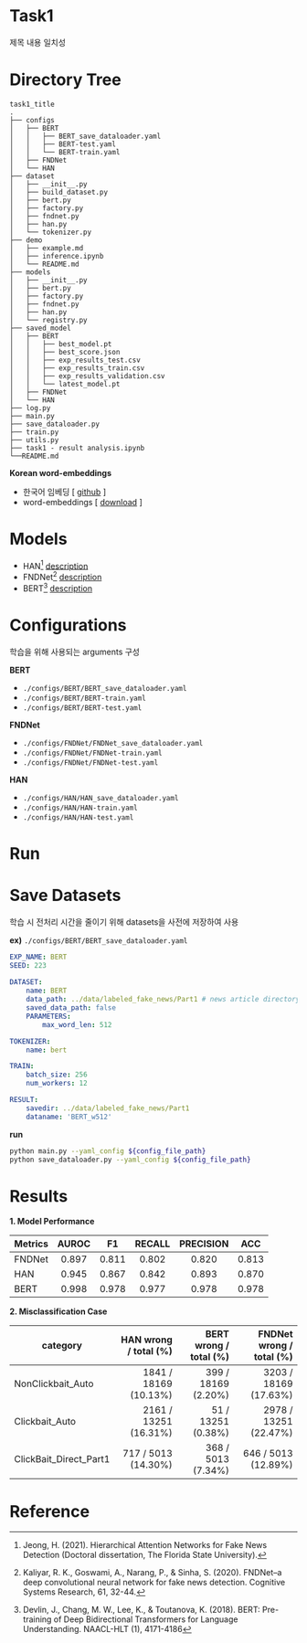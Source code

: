 # Task1 

제목 내용 일치성

# Directory Tree

```
task1_title
.
├── configs
│   ├── BERT
│   │   ├── BERT_save_dataloader.yaml
│   │   ├── BERT-test.yaml
│   │   └── BERT-train.yaml
│   ├── FNDNet
│   └── HAN
├── dataset
│   ├── __init__.py
│   ├── build_dataset.py
│   ├── bert.py
│   ├── factory.py
│   ├── fndnet.py
│   ├── han.py
│   └── tokenizer.py
├── demo
│   ├── example.md
│   ├── inference.ipynb
│   └── README.md
├── models
│   ├── __init__.py
│   ├── bert.py
│   ├── factory.py
│   ├── fndnet.py
│   ├── han.py
│   └── registry.py
├── saved_model
│   ├── BERT
│   │   ├── best_model.pt
│   │   ├── best_score.json
│   │   ├── exp_results_test.csv
│   │   ├── exp_results_train.csv
│   │   ├── exp_results_validation.csv
│   │   └── latest_model.pt
│   ├── FNDNet
│   └── HAN
├── log.py
├── main.py
├── save_dataloader.py
├── train.py
├── utils.py
├── task1 - result analysis.ipynb
└──README.md

```

**Korean word-embeddings**

- 한국어 임베딩 [ [github](https://github.com/ratsgo/embedding) ]
- word-embeddings [ [download](https://drive.google.com/file/d/1FeGIbSz2E1A63JZP_XIxnGaSRt7AhXFf/view) ]


# Models

- HAN[^1] [description]()
- FNDNet[^2] [description]()
- BERT[^3] [description]()


# Configurations

학습을 위해 사용되는 arguments 구성

**BERT**

- `./configs/BERT/BERT_save_dataloader.yaml`
- `./configs/BERT/BERT-train.yaml`
- `./configs/BERT/BERT-test.yaml`


**FNDNet**

- `./configs/FNDNet/FNDNet_save_dataloader.yaml`
- `./configs/FNDNet/FNDNet-train.yaml`
- `./configs/FNDNet/FNDNet-test.yaml`


**HAN**

- `./configs/HAN/HAN_save_dataloader.yaml`
- `./configs/HAN/HAN-train.yaml`
- `./configs/HAN/HAN-test.yaml`



# Run

# Save Datasets

학습 시 전처리 시간을 줄이기 위해 datasets을 사전에 저장하여 사용

**ex)** `./configs/BERT/BERT_save_dataloader.yaml`

```yaml
EXP_NAME: BERT
SEED: 223
    
DATASET:
    name: BERT
    data_path: ../data/labeled_fake_news/Part1 # news article directory
    saved_data_path: false
    PARAMETERS:
        max_word_len: 512

TOKENIZER:
    name: bert

TRAIN:
    batch_size: 256
    num_workers: 12

RESULT:
    savedir: ../data/labeled_fake_news/Part1
    dataname: 'BERT_w512'
```


**run**

```bash
python main.py --yaml_config ${config_file_path}
python save_dataloader.py --yaml_config ${config_file_path}
```


# Results

**1. Model Performance**

Metrics	| AUROC	| F1	| RECALL	| PRECISION	| ACC
---|:---:|:---:|:---:|:---:|:---:
FNDNet	| 0.897	| 0.811	| 0.802	| 0.820	| 0.813
HAN	| 0.945	| 0.867	| 0.842	| 0.893	| 0.870
BERT	| 0.998	| 0.978	| 0.977	| 0.978	| 0.978


**2. Misclassification Case**

 category	| HAN wrong / total (%)	| BERT wrong / total (%)	| FNDNet wrong / total (%)
---|---:|---:|---:
NonClickbait_Auto	| 1841 / 18169 (10.13%)	| 399 / 18169 (2.20%)	| 3203 / 18169 (17.63%)
Clickbait_Auto	| 2161 / 13251 (16.31%)	| 51 / 13251 (0.38%)	| 2978 / 13251 (22.47%)
ClickBait_Direct_Part1	| 717 / 5013 (14.30%)	| 368 / 5013 (7.34%)	| 646 / 5013 (12.89%)

# Reference

[^1]: Jeong, H. (2021). Hierarchical Attention Networks for Fake News Detection (Doctoral dissertation, The Florida State University).
[^2]: Kaliyar, R. K., Goswami, A., Narang, P., & Sinha, S. (2020). FNDNet–a deep convolutional neural network for fake news detection. Cognitive Systems Research, 61, 32-44.
[^3]: Devlin, J., Chang, M. W., Lee, K., & Toutanova, K. (2018). BERT: Pre-training of Deep Bidirectional Transformers for Language Understanding. NAACL-HLT (1), 4171-4186